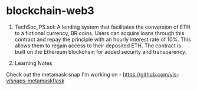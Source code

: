 # blockchain-web3

1. TechSoc_PS.sol: A lending system that facilitates the conversion of ETH to a fictional currency, BR coins. Users can acquire loans through this contract and repay the principle with an hourly interest rate of 10%. This allows them to regain access to their deposited ETH. The contract is built on the Ethereum blockchain for added security and transparency.

2. Learning Notes

Check out the metamask snap I'm working on - https://github.com/vis-v/snaps-metamaskflask
